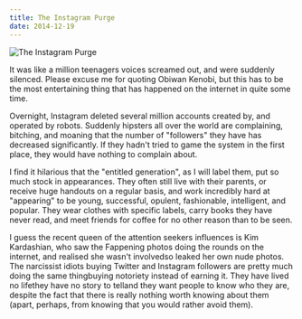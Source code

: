 ```yaml
---
title: The Instagram Purge
date: 2014-12-19
---
```


![The Instagram Purge](https://source.unsplash.com/X6cChncECA8/1600x900)

It was like a million teenagers voices screamed out, and were suddenly silenced. Please excuse me for quoting Obiwan Kenobi, but this has to be the most entertaining thing that has happened on the internet in quite some time.

Overnight, Instagram deleted several million accounts created by, and operated by robots. Suddenly hipsters all over the world are complaining, bitching, and moaning that the number of "followers" they have has decreased significantly. If they hadn't tried to game the system in the first place, they would have nothing to complain about.

I find it hilarious that the "entitled generation", as I will label them, put so much stock in appearances. They often still live with their parents, or receive huge handouts on a regular basis, and work incredibly hard at "appearing" to be young, successful, opulent, fashionable, intelligent, and popular. They wear clothes with specific labels, carry books they have never read, and meet friends for coffee for no other reason than to be seen.

I guess the recent queen of the attention seekers influences is Kim Kardashian, who saw the Fappening photos doing the rounds on the internet, and realised she wasn't involvedso leaked her own nude photos. The narcissist idiots buying Twitter and Instagram followers are pretty much doing the same thingbuying notoriety instead of earning it. They have lived no lifethey have no story to telland they want people to know who they are, despite the fact that there is really nothing worth knowing about them (apart, perhaps, from knowing that you would rather avoid them).